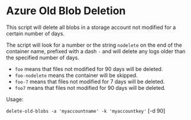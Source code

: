 Azure Old Blob Deletion
=======================

This script will delete all blobs in a storage account not modified for a
certain number of days.

The script will look for a number or the string `nodelete` on the end of the
container name, prefixed with a dash `-` and will delete any logs older than
the specified number of days.

 - `foo` means that files not modified for 90 days will be deleted.
 - `foo-nodelete` means the container will be skipped.
 - `foo-7` means that files not modified for 7 days will be deleted.
 - `foo7` means that files not modified for 90 days will be deleted.

Usage:

`delete-old-blobs -a 'myaccountname' -k 'myaccountkey'` [-d 90]
